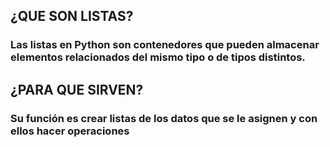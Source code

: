 ## ¿QUE SON LISTAS?
### Las listas en Python son contenedores que pueden almacenar elementos relacionados del mismo tipo o de tipos distintos.

## ¿PARA QUE SIRVEN?
### Su función es crear listas de los datos que se le asignen y con ellos hacer operaciones